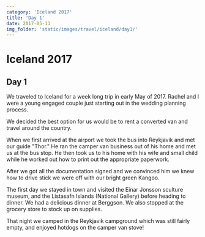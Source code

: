 ```yaml
---
category: 'Iceland 2017'
title: 'Day 1'
date: 2017-05-13
img_folder: 'static/images/travel/iceland/day1/'
---
```


# Iceland 2017

## Day 1

We traveled to Iceland for a week long trip in early May of 2017. Rachel and I were a young engaged couple just starting out in the wedding planning process.

We decided the best option for us would be to rent a converted van and travel around the country.

When we first arrived at the airport we took the bus into Reykjavik and met our guide "Thor." He ran the camper van business out of his home and met us at the bus stop. He then took us to his home with his wife and small child while he worked out how to print out the appropriate paperwork. 

After we got all the documentation signed and we convinced him we knew how to drive stick we were off with our bright green Kangoo.

The first day we stayed in town and visited the Einar Jonsson sculture museum, and the Listasafn Islands (National Gallery) before heading to dinner. We had a delicious dinner at Berggson. We also stopped at the grocery store to stock up on supplies.

That night we camped in the Reykjavik campground which was still fairly empty, and enjoyed hotdogs on the camper van stove!


